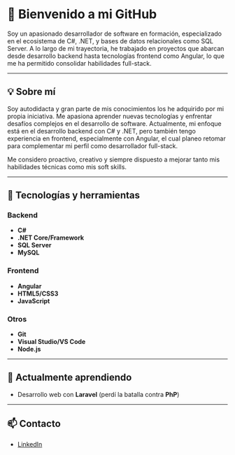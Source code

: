 # 👋 Bienvenido a mi GitHub

Soy un apasionado desarrollador de software en formación, especializado en el ecosistema de C#, .NET, y bases de datos relacionales como SQL Server. A lo largo de mi trayectoria, he trabajado en proyectos que abarcan desde desarrollo backend hasta tecnologías frontend como Angular, lo que me ha permitido consolidar habilidades full-stack.

---

## 💡 Sobre mí

Soy autodidacta y gran parte de mis conocimientos los he adquirido por mi propia iniciativa. Me apasiona aprender nuevas tecnologías y enfrentar desafíos complejos en el desarrollo de software. Actualmente, mi enfoque está en el desarrollo backend con C# y .NET, pero también tengo experiencia en frontend, especialmente con Angular, el cual planeo retomar para complementar mi perfil como desarrollador full-stack.

Me considero proactivo, creativo y siempre dispuesto a mejorar tanto mis habilidades técnicas como mis soft skills.

---

## 🚀 Tecnologías y herramientas

### Backend
- **C#**
- **.NET Core/Framework**
- **SQL Server**
- **MySQL**
  
### Frontend
- **Angular**
- **HTML5/CSS3**
- **JavaScript**

### Otros
- **Git**
- **Visual Studio/VS Code**
- **Node.js**
  
---

## 🌱 Actualmente aprendiendo

- Desarrollo web con **Laravel** (perdí la batalla contra **PhP**)
---

## 📫 Contacto

- [LinkedIn](https://linkedin.com/in/paco-jordano-chinchay-chuquilin)

